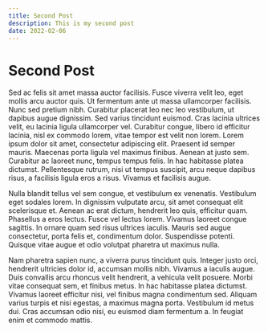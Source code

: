 ```yaml
---
title: Second Post
description: This is my second post
date: 2022-02-06
---
```


# Second Post

Sed ac felis sit amet massa auctor facilisis. Fusce viverra velit leo, eget mollis arcu auctor quis. Ut fermentum ante ut massa ullamcorper facilisis. Nunc sed pretium nibh. Curabitur placerat leo nec leo vestibulum, ut dapibus augue dignissim. Sed varius tincidunt euismod. Cras lacinia ultrices velit, eu lacinia ligula ullamcorper vel. Curabitur congue, libero id efficitur lacinia, nisl ex commodo lorem, vitae tempor est velit non lorem. Lorem ipsum dolor sit amet, consectetur adipiscing elit. Praesent id semper mauris. Maecenas porta ligula vel maximus finibus. Aenean at justo sem. Curabitur ac laoreet nunc, tempus tempus felis. In hac habitasse platea dictumst. Pellentesque rutrum, nisi ut tempus suscipit, arcu neque dapibus risus, a facilisis ligula eros a risus. Vivamus et facilisis augue.

Nulla blandit tellus vel sem congue, et vestibulum ex venenatis. Vestibulum eget sodales lorem. In dignissim vulputate arcu, sit amet consequat elit scelerisque et. Aenean ac erat dictum, hendrerit leo quis, efficitur quam. Phasellus a eros lectus. Fusce vel lectus lorem. Vivamus laoreet congue sagittis. In ornare quam sed risus ultrices iaculis. Mauris sed augue consectetur, porta felis et, condimentum dolor. Suspendisse potenti. Quisque vitae augue et odio volutpat pharetra ut maximus nulla.

Nam pharetra sapien nunc, a viverra purus tincidunt quis. Integer justo orci, hendrerit ultricies dolor id, accumsan mollis nibh. Vivamus a iaculis augue. Duis convallis arcu rhoncus velit hendrerit, a vehicula velit posuere. Morbi vitae consequat sem, et finibus metus. In hac habitasse platea dictumst. Vivamus laoreet efficitur nisi, vel finibus magna condimentum sed. Aliquam varius turpis et nisi egestas, a maximus magna porta. Vestibulum id metus dui. Cras accumsan odio nisi, eu euismod diam fermentum a. In feugiat enim et commodo mattis.

